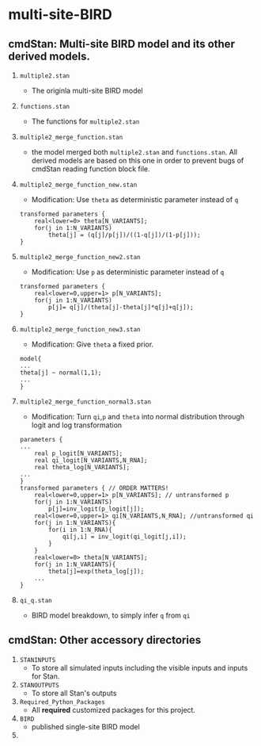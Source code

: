 # multi-site-BIRD
## cmdStan: Multi-site BIRD model and its other derived models.
1. `multiple2.stan` 
    - The originla multi-site BIRD model 
2. `functions.stan` 
    - The functions for `multiple2.stan`
3. `multiple2_merge_function.stan`
    - the model merged both `multiple2.stan` and `functions.stan`. All derived models are based on this one in order to prevent bugs of cmdStan reading function block file. 
4. `multiple2_merge_function_new.stan`
    - Modification: Use `theta` as deterministic parameter instead of `q`
    ```
    transformed parameters {
        real<lower=0> theta[N_VARIANTS];
        for(j in 1:N_VARIANTS)
            theta[j] = (q[j]/p[j])/((1-q[j])/(1-p[j]));
    }
    ```
5. `multiple2_merge_function_new2.stan`
    - Modification: Use `p` as deterministic parameter instead of `q`
    ```
    transformed parameters { 
        real<lower=0,upper=1> p[N_VARIANTS];
        for(j in 1:N_VARIANTS)
            p[j]= q[j]/(theta[j]-theta[j]*q[j]+q[j]);
    }
    ```
6. `multiple2_merge_function_new3.stan`
    - Modification: Give `theta` a fixed prior. 
    ```
    model{
    ...
    theta[j] ~ normal(1,1);
    ...
    }
    ```
    
7. `multiple2_merge_function_normal3.stan`
    - Modification: Turn `qi`,`p` and `theta` into normal distribution through logit and log transformation
    ```
    parameters {
    ...
        real p_logit[N_VARIANTS];
        real qi_logit[N_VARIANTS,N_RNA];
        real theta_log[N_VARIANTS];
    ...
    }
    transformed parameters { // ORDER MATTERS!
        real<lower=0,upper=1> p[N_VARIANTS]; // untransformed p
        for(j in 1:N_VARIANTS)
            p[j]=inv_logit(p_logit[j]);
        real<lower=0,upper=1> qi[N_VARIANTS,N_RNA]; //untransformed qi
        for(j in 1:N_VARIANTS){
            for(i in 1:N_RNA){
                qi[j,i] = inv_logit(qi_logit[j,i]);
            }
        }
        real<lower=0> theta[N_VARIANTS];
        for(j in 1:N_VARIANTS){
            theta[j]=exp(theta_log[j]);
        ...
   }
   ```
8. `qi_q.stan`
    - BIRD model breakdown, to simply infer `q` from `qi`

## cmdStan: Other accessory directories 
1. `STANINPUTS`
    - To store all simulated inputs including the visible inputs and inputs for Stan. 
2. `STANOUTPUTS`
    - To store all Stan's outputs 
3. `Required_Python_Packages`
    - All __required__ customized packages for this project. 
4. `BIRD`
    - published single-site BIRD model
5. 



